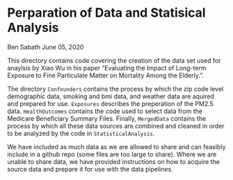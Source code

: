 Perparation of Data and Statisical Analysis
================
Ben Sabath
June 05, 2020

This directory contains code covering the creation of the data set used
for anaylsis by Xiao Wu in his paper “Evaluating the Impact of Long-term
Exposure to Fine Particulate Matter on Mortality Among the Elderly.”.

The directory `Confounders` contains the process by which the zip code
level demographic data, smoking and bmi data, and weather data are
aquired and prepared for use. `Exposures` describes the preperation of
the PM2.5 data. `HealthOutcomes` contains the code used to select data
from the Medicare Beneficiary Summary Files. Finally, `MergedData`
contains the process by which all these data sources are combined and
cleaned in order to be analyzed by the code in `StatisticalAnalysis`.

We have included as much data as we are allowed to share and can
feasibly include in a github repo (some files are too large to share).
Where we are unable to share data, we have provided instructions on how
to acquire the source data and prepare it for use with the data
pipelines.

